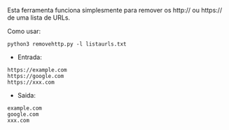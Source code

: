 Esta ferramenta funciona simplesmente para remover os http:// ou https:// de uma lista de URLs.

Como usar:
```
python3 removehttp.py -l listaurls.txt
```
- Entrada:
```
https://example.com
https://google.com
https://xxx.com
```
- Saida:
```
example.com
google.com
xxx.com
```
